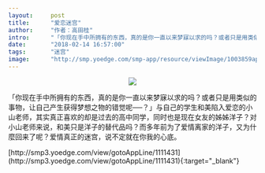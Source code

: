 ```yaml
---
layout:     post
title:      "爱恋迷宫"
author:     "作者：高田桂"
intro:      "「你现在手中所拥有的东西，真的是你一直以来梦寐以求的吗？或者只是用类似的事物，让自己产生获得梦想之物的错觉呢──？」与自己的学生和美陷入爱恋的小山老师，其实真正喜欢的却是过去的高中同学，同时也是现在女友的姊姊洋子？对小山老师来说，和美只是洋子的替代品吗？而多年前为了爱情离家的洋子，又为什麼回来了呢？爱情真正的迷宫，说不定就在你我的心底。"
date:       "2018-02-14 16:57:00"
tags:       "迷宫"
image:      "http://smp.yoedge.com/smp-app/resource/viewImage/1003859appline.png"
---
```

<div style="text-align: center">
<p><img src="http://smp.yoedge.com/smp-app/resource/viewImage/1003859appline.png"/></p>
</div>
<p class="post-meta">
<span>「你现在手中所拥有的东西，真的是你一直以来梦寐以求的吗？或者只是用类似的事物，让自己产生获得梦想之物的错觉呢──？」与自己的学生和美陷入爱恋的小山老师，其实真正喜欢的却是过去的高中同学，同时也是现在女友的姊姊洋子？对小山老师来说，和美只是洋子的替代品吗？而多年前为了爱情离家的洋子，又为什麼回来了呢？爱情真正的迷宫，说不定就在你我的心底。</span>
</p>
[http://smp3.yoedge.com/view/gotoAppLine/1111431](http://smp3.yoedge.com/view/gotoAppLine/1111431){:target="_blank"}


